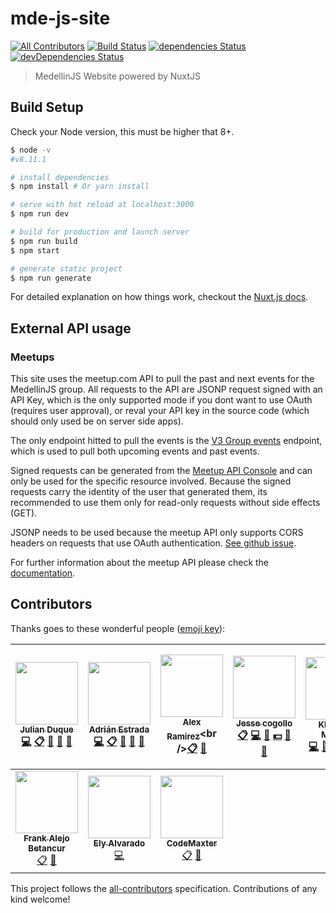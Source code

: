# mde-js-site
[![All Contributors](https://img.shields.io/badge/all_contributors-10-orange.svg?style=flat-square)](#contributors)
[![Build Status](https://travis-ci.org/coljs/medellinjs.svg?branch=master)](https://travis-ci.org/coljs/medellinjs)
[![dependencies Status](https://david-dm.org/coljs/medellinjs/status.svg)](https://david-dm.org/coljs/medellinjs)
[![devDependencies Status](https://david-dm.org/coljs/medellinjs/dev-status.svg)](https://david-dm.org/coljs/medellinjs?type=dev)


> MedellinJS Website powered by NuxtJS

## Build Setup

Check your Node version, this must be higher that 8+.

``` bash
$ node -v
#v8.11.1

# install dependencies
$ npm install # Or yarn install

# serve with hot reload at localhost:3000
$ npm run dev

# build for production and launch server
$ npm run build
$ npm start

# generate static project
$ npm run generate
```

For detailed explanation on how things work, checkout the [Nuxt.js docs](https://github.com/nuxt/nuxt.js).


## External API usage

### Meetups

This site uses the meetup.com API to pull the past and next events for the MedellinJS group. All requests to the API are JSONP request signed with an API Key, which is the only supported mode if you dont want to use OAuth (requires user approval), or reval your API key in the source code (which should only used be on server side apps).

The only endpoint hitted to pull the events is the [V3 Group events](https://www.meetup.com/meetup_api/docs/:urlname/events/#list) endpoint, which is used to pull both upcoming events and past events.

Signed requests can be generated from the [Meetup API Console](https://www.meetup.com/meetup_api/console/) and can only be used for the specific resource involved. Because the signed requests carry the identity of the user that generated them, its recommended to use them only for read-only requests without side effects (GET).

JSONP needs to be used because the meetup API only supports CORS headers on requests that use OAuth authentication. [See github issue](https://github.com/meetup/api/issues/130).

For further information about the meetup API please check the [documentation](https://www.meetup.com/meetup_api/).

## Contributors

Thanks goes to these wonderful people ([emoji key](https://github.com/kentcdodds/all-contributors#emoji-key)):

<!-- ALL-CONTRIBUTORS-LIST:START - Do not remove or modify this section -->
<!-- prettier-ignore -->
| [<img src="https://avatars3.githubusercontent.com/u/733877?v=4" width="100px;"/><br /><sub><b>Julian Duque</b></sub>](http://about.me/julianduque)<br />[💻](https://github.com/coljs/medellinjs/commits?author=julianduque "Code") [📋](#eventOrganizing-julianduque "Event Organizing") [📢](#talk-julianduque "Talks") [👀](#review-julianduque "Reviewed Pull Requests") [📝](#blog-julianduque "Blogposts") | [<img src="https://avatars1.githubusercontent.com/u/1189785?v=4" width="100px;"/><br /><sub><b>Adrián Estrada</b></sub>](https://github.com/edsadr)<br />[💻](https://github.com/coljs/medellinjs/commits?author=edsadr "Code") [📋](#eventOrganizing-edsadr "Event Organizing") [📢](#talk-edsadr "Talks") [👀](#review-edsadr "Reviewed Pull Requests") [📝](#blog-edsadr "Blogposts") | [<img src="https://avatars3.githubusercontent.com/u/1482473?v=4" width="100px;"/><br /><sub><b>Alex Ramirez</b></sub>](http://twitter.com/RamirezAlex_)<br />[📋](#eventOrganizing-RamirezAlex "Event Organizing") [📢](#talk-RamirezAlex "Talks") | [<img src="https://avatars0.githubusercontent.com/u/1205255?v=4" width="100px;"/><br /><sub><b>Jesse cogollo</b></sub>](http://jessecogollo.me/)<br />[📋](#eventOrganizing-jessecogollo "Event Organizing") [💻](https://github.com/coljs/medellinjs/commits?author=jessecogollo "Code") [📖](https://github.com/coljs/medellinjs/commits?author=jessecogollo "Documentation") [💵](#financial-jessecogollo "Financial") [👀](#review-jessecogollo "Reviewed Pull Requests") [📢](#talk-jessecogollo "Talks") | [<img src="https://avatars1.githubusercontent.com/u/1481964?v=4" width="100px;"/><br /><sub><b>Khriztian Moreno</b></sub>](http://khriztianmoreno.com/)<br />[💻](https://github.com/coljs/medellinjs/commits?author=khriztianmoreno "Code") [📖](https://github.com/coljs/medellinjs/commits?author=khriztianmoreno "Documentation") [👀](#review-khriztianmoreno "Reviewed Pull Requests") [📢](#talk-khriztianmoreno "Talks") [🐛](https://github.com/coljs/medellinjs/issues?q=author%3Akhriztianmoreno "Bug reports") [🎨](#design-khriztianmoreno "Design") | [<img src="https://avatars2.githubusercontent.com/u/14205513?v=4" width="100px;"/><br /><sub><b>Maria Fernanda Serna Arboleda</b></sub>](http://mafesernaarboleda.co/)<br />[📋](#eventOrganizing-mafesernaarboleda "Event Organizing") [📢](#talk-mafesernaarboleda "Talks") [🔍](#fundingFinding-mafesernaarboleda "Funding Finding") | [<img src="https://avatars1.githubusercontent.com/u/2567952?v=4" width="100px;"/><br /><sub><b>Jeny Alejandra Mazo</b></sub>](https://github.com/JenyMzo)<br />[💻](https://github.com/coljs/medellinjs/commits?author=JenyMzo "Code") [🎨](#design-JenyMzo "Design") [📋](#eventOrganizing-JenyMzo "Event Organizing") [💵](#financial-JenyMzo "Financial") [📢](#talk-JenyMzo "Talks") |
| :---: | :---: | :---: | :---: | :---: | :---: | :---: |
| [<img src="https://avatars3.githubusercontent.com/u/9942486?v=4" width="100px;"/><br /><sub><b>Frank Alejo Betancur</b></sub>](https://github.com/Krank2me)<br />[📋](#eventOrganizing-Krank2me "Event Organizing") [📢](#talk-Krank2me "Talks") | [<img src="https://avatars1.githubusercontent.com/u/545352?v=4" width="100px;"/><br /><sub><b>Ely Alvarado</b></sub>](https://github.com/elyalvarado)<br />[💻](https://github.com/coljs/medellinjs/commits?author=elyalvarado "Code") | [<img src="https://avatars2.githubusercontent.com/u/3019827?v=4" width="100px;"/><br /><sub><b>CodeMaxter</b></sub>](https://github.com/CodeMaxter)<br />[📋](#eventOrganizing-CodeMaxter "Event Organizing") [📢](#talk-CodeMaxter "Talks") |
<!-- ALL-CONTRIBUTORS-LIST:END -->

This project follows the [all-contributors](https://github.com/kentcdodds/all-contributors) specification. Contributions of any kind welcome!
